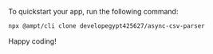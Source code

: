 To quickstart your app, run the following command: 

```bash
npx @ampt/cli clone developegypt425627/async-csv-parser
```

Happy coding!